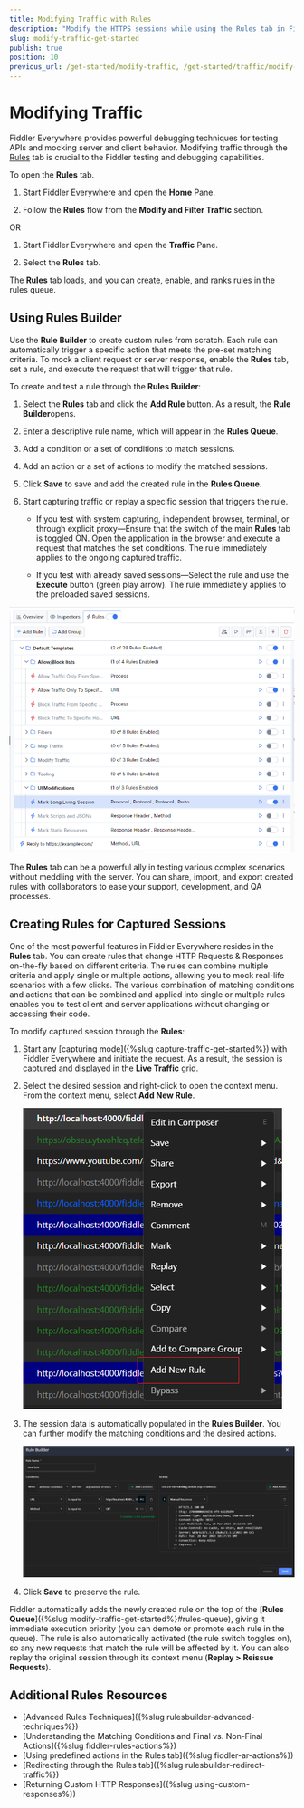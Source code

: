 ```yaml
---
title: Modifying Traffic with Rules
description: "Modify the HTTPS sessions while using the Rules tab in Fiddler Everywhere web-debugging proxy tool."
slug: modify-traffic-get-started
publish: true
position: 10
previous_url: /get-started/modify-traffic, /get-started/traffic/modify-traffic, /traffic/modify-traffic, /user-guide/rules, /get-started/mock-server-response, /mock-server-response, /knowledge-base/autoresponder, /user-guide/live-traffic/rules
---
```


# Modifying Traffic

Fiddler Everywhere provides powerful debugging techniques for testing APIs and mocking server and client behavior. Modifying traffic through the [Rules](#using-rules) tab is crucial to the Fiddler testing and debugging capabilities.

To open the **Rules** tab.

1. Start Fiddler Everywhere and open the **Home** Pane.

1. Follow the **Rules** flow from the **Modify and Filter Traffic** section.

OR

1. Start Fiddler Everywhere and open the **Traffic** Pane.

1. Select the **Rules** tab.

The **Rules** tab loads, and you can create, enable, and ranks rules in the rules queue.

## Using Rules Builder

Use the **Rule Builder** to create custom rules from scratch. Each rule can automatically trigger a specific action that meets the pre-set matching criteria. To mock a client request or server response, enable the **Rules** tab, set a rule, and execute the request that will trigger that rule.

To create and test a rule through the **Rules Builder**:

1. Select the **Rules** tab and click the **Add Rule** button. As a result, the **Rule Builder**opens.

1. Enter a descriptive rule name, which will appear in the **Rules Queue**.

1. Add a condition or a set of conditions to match sessions.

1. Add an action or a set of actions to modify the matched sessions.

1. Click **Save** to save and add the created rule in the **Rules Queue**.

1. Start capturing traffic or replay a specific session that triggers the rule.

    - If you test with system capturing, independent browser, terminal, or through explicit proxy&mdash;Ensure that the switch of the main **Rules** tab is toggled ON. Open the application in the browser and execute a request that matches the set conditions. The rule immediately applies to the ongoing captured traffic.

    - If you test with already saved sessions&mdash;Select the rule and use the **Execute** button (green play arrow). The rule immediately applies to the preloaded saved sessions.

![Example of active Rules tab with rules and groups](../images/rules/rules-tab-active.png)

The **Rules** tab can be a powerful ally in testing various complex scenarios without meddling with the server. You can share, import, and export created rules with collaborators to ease your support, development, and QA processes.

## Creating Rules for Captured Sessions

One of the most powerful features in Fiddler Everywhere resides in the **Rules** tab. You can create rules that change HTTP Requests & Responses on-the-fly based on different criteria. The rules can combine multiple criteria and apply single or multiple actions, allowing you to mock real-life scenarios with a few clicks. The various combination of matching conditions and actions that can be combined and applied into single or multiple rules enables you to test client and server applications without changing or accessing their code. 

To modify captured session through the **Rules**:

1. Start any [capturing mode]({%slug capture-traffic-get-started%}) with Fiddler Everywhere and initiate the request. As a result, the session is captured and displayed in the **Live Traffic** grid.

1. Select the desired session and right-click to open the context menu. From the context menu, select **Add New Rule**.

    ![Add new rule through selecting a session and using the context menu](../images/livetraffic/rb/add-new-rule-context-menu.png)

1. The session data is automatically populated in the **Rules Builder**. You can further modify the matching conditions and the desired actions. 

    ![Automatically loaded session in Rules builder](../images/livetraffic/rb/add-new-rule-loaded-in-rules-builder.png)

1. Click **Save** to preserve the rule.

Fiddler automatically adds the newly created rule on the top of the [**Rules Queue**]({%slug modify-traffic-get-started%}#rules-queue), giving it immediate execution priority (you can demote or promote each rule in the queue). The rule is also automatically activated (the rule switch toggles on), so any new requests that match the rule will be affected by it. You can also replay the original session through its context menu (**Replay > Reissue Requests**).

## Additional Rules Resources

- [Advanced Rules Techniques]({%slug rulesbuilder-advanced-techniques%})
- [Understanding the Matching Conditions and Final vs. Non-Final Actions]({%slug fiddler-rules-actions%})
- [Using predefined actions in the Rules tab]({%slug fiddler-ar-actions%})
- [Redirecting through the Rules tab]({%slug rulesbuilder-redirect-traffic%})
- [Returning Custom HTTP Responses]({%slug using-custom-responses%})